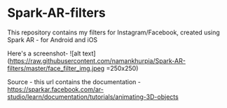 # Spark-AR-filters
This repository contains my filters for Instagram/Facebook, created using Spark AR - for Android and iOS

Here's a screenshot-
![alt text](https://raw.githubusercontent.com/namankhurpia/Spark-AR-filters/master/face_filter_img.jpeg =250x250)

Source - this url contains the documentation - 
https://sparkar.facebook.com/ar-studio/learn/documentation/tutorials/animating-3D-objects
